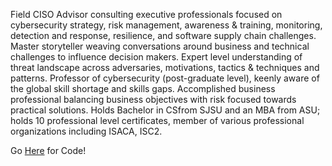 Field CISO Advisor consulting executive professionals focused on cybersecurity strategy,  risk management, awareness & training, monitoring, detection and response, resilience, and software supply chain challenges.
Master storyteller weaving conversations around business and technical challenges to influence decision makers.
Expert level understanding of threat landscape across adversaries, motivations, tactics & techniques and patterns.
Professor of cybersecurity (post-graduate level), keenly aware of the global skill shortage and skills gaps.
Accomplished business professional balancing business objectives with risk focused towards practical solutions.
Holds Bachelor in CSfrom SJSU and an MBA from ASU; holds 10 professional level certificates, member of various professional organizations including ISACA, ISC2.

Go [Here](https://github.com/vchokshi/crispy-computing-machine) for Code!
